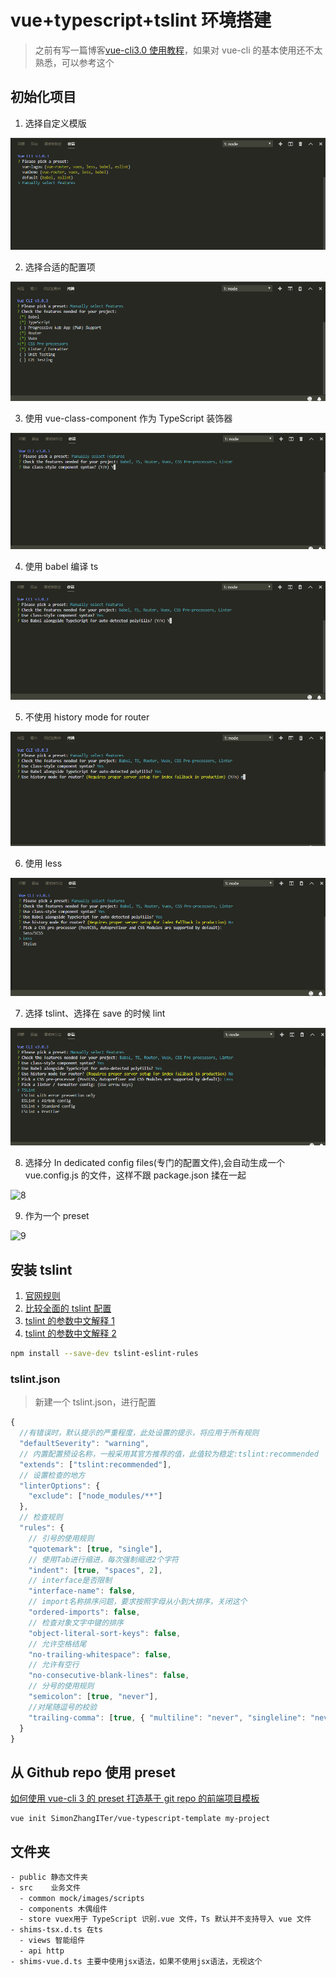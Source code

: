 # vue+typescript+tslint 环境搭建

> 之前有写一篇博客[vue-cli3.0 使用教程](https://github.com/dirkhe1051931999/hjBlog/blob/master/blog-webpack/lessons/02.md)，如果对 vue-cli 的基本使用还不太熟悉，可以参考这个

## 初始化项目

1. 选择自定义模版

![1](/vue-with-ts-env/screenshot/vue-with-ts-env-1.png)

2. 选择合适的配置项

![2](/vue-with-ts-env/screenshot/vue-with-ts-env-2.png)

3. 使用 vue-class-component 作为 TypeScript 装饰器

![3](/vue-with-ts-env/screenshot/vue-with-ts-env-3.png)

4. 使用 babel 编译 ts

![4](/vue-with-ts-env/screenshot/vue-with-ts-env-4.png)

5. 不使用 history mode for router

![5](/vue-with-ts-env/screenshot/vue-with-ts-env-5.png)

6. 使用 less

![6](/vue-with-ts-env/screenshot/vue-with-ts-env-6.png)

7. 选择 tslint、选择在 save 的时候 lint

![7](/vue-with-ts-env/screenshot/vue-with-ts-env-7.png)

8. 选择分 In dedicated config files(专门的配置文件),会自动生成一个 vue.config.js 的文件，这样不跟 package.json 揉在一起

![8](/screenshot/vue-with-ts-env-8.png)

9. 作为一个 preset

![9](/screenshot/vue-with-ts-env-9.png)

## 安装 tslint

1. [官网规则](https://palantir.github.io/tslint/rules/)
2. [比较全面的 tslint 配置](https://juejin.im/post/5b3859a36fb9a00e4d53fc85)
3. [tslint 的参数中文解释 1](https://blog.csdn.net/yzzane/article/details/79656740)
4. [tslint 的参数中文解释 2](https://zhuanlan.zhihu.com/p/29970355)

```bash
npm install --save-dev tslint-eslint-rules
```

### tslint.json

> 新建一个 tslint.json，进行配置

```js
{
  //有错误时，默认提示的严重程度，此处设置的提示，将应用于所有规则
  "defaultSeverity": "warning",
  // 内置配置预设名称，一般采用其官方推荐的值，此值较为稳定:tslint:recommended
  "extends": ["tslint:recommended"],
  // 设置检查的地方
  "linterOptions": {
    "exclude": ["node_modules/**"]
  },
  // 检查规则
  "rules": {
    // 引号的使用规则
    "quotemark": [true, "single"],
    // 使用Tab进行缩进，每次强制缩进2个字符
    "indent": [true, "spaces", 2],
    // interface是否限制
    "interface-name": false,
    // import名称排序问题，要求按照字母从小到大排序，关闭这个
    "ordered-imports": false,
    // 检查对象文字中键的排序
    "object-literal-sort-keys": false,
    // 允许空格结尾
    "no-trailing-whitespace": false,
    // 允许有空行
    "no-consecutive-blank-lines": false,
    // 分号的使用规则
    "semicolon": [true, "never"],
    //对尾随逗号的校验
    "trailing-comma": [true, { "multiline": "never", "singleline": "never" }]
  }
}
```

## 从 Github repo 使用 preset

[如何使用 vue-cli 3 的 preset 打造基于 git repo 的前端项目模板](https://segmentfault.com/a/1190000016389996)

```bash
vue init SimonZhangITer/vue-typescript-template my-project
```

## 文件夹

```txt
- public 静态文件夹
- src    业务文件
  - common mock/images/scripts
  - components 木偶组件
  - store vuex用于 TypeScript 识别.vue 文件，Ts 默认并不支持导入 vue 文件
- shims-tsx.d.ts 在ts
  - views 智能组件
  - api http
- shims-vue.d.ts 主要中使用jsx语法，如果不使用jsx语法，无视这个
```
